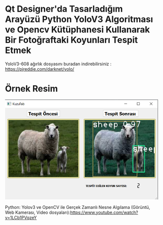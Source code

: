 # Qt Designer'da Tasarladığım Arayüzü Python YoloV3 Algoritması ve Opencv Kütüphanesi Kullanarak Bir Fotoğraftaki Koyunları Tespit Etmek

YoloV3-608 ağırlık dosyasını buradan indirebilirsiniz : https://pjreddie.com/darknet/yolo/  

# Örnek Resim

![alt text](https://github.com/AtaMesutKilinc/SheepDetection/blob/main/sample%20interface.jpg?raw=true)

Python: Yolov3 ve OpenCV ile Gerçek Zamanlı Nesne Algılama (Görüntü, Web Kamerası, Video dosyaları):https://www.youtube.com/watch?v=1LCb1PVqzeY



  

